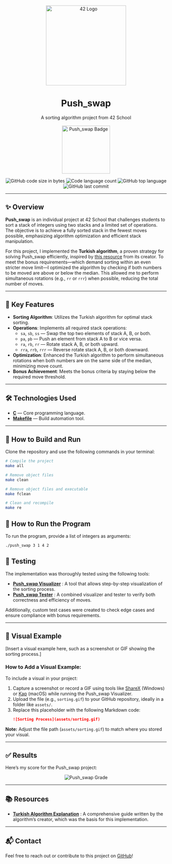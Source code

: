 <br />
<p align="center">
  <a href="https://raw.githubusercontent.com/othneildrew/Best-README-Template/master/images/logo.png">
    <img src="https://upload.wikimedia.org/wikipedia/commons/thumb/8/8d/42_Logo.svg/1200px-42_Logo.svg.png" alt="42 Logo" width="250" height="250">
  </a>

  <h1 align="center">Push_swap</h1>

  <p align="center">
    A sorting algorithm project from 42 School
    <br />
    <br />
    <img src="https://github.com/doooriian/42-Badges/blob/main/badges/push_swapm.png" alt="Push_swap Badge" width="150">
  </p>
</p>

<p align="center">
  <img alt="GitHub code size in bytes" src="https://img.shields.io/github/languages/code-size/doooriian/Push_swap?color=1A237E" />
  <img alt="Code language count" src="https://img.shields.io/github/languages/count/doooriian/Push_swap?color=00BCD4" />
  <img alt="GitHub top language" src="https://img.shields.io/github/languages/top/doooriian/Push_swap?color=7B1FA2" />
  <img alt="GitHub last commit" src="https://img.shields.io/github/languages/top/doooriian/Push_swap?color=D32F2F" />
</p>

---

## ✨ Overview

**Push_swap** is an individual project at 42 School that challenges students to sort a stack of integers using two stacks and a limited set of operations. The objective is to achieve a fully sorted stack in the fewest moves possible, emphasizing algorithm optimization and efficient stack manipulation.

For this project, I implemented the **Turkish algorithm**, a proven strategy for solving Push_swap efficiently, inspired by [this resource](https://medium.com/@ayogun/push-swap-c1f5d2d41e97) from its creator. To meet the bonus requirements—which demand sorting within an even stricter move limit—I optimized the algorithm by checking if both numbers to be moved are above or below the median. This allowed me to perform simultaneous rotations (e.g., `rr` or `rrr`) when possible, reducing the total number of moves.

---

## 📑 Key Features

- **Sorting Algorithm**: Utilizes the Turkish algorithm for optimal stack sorting.
- **Operations**: Implements all required stack operations:
  - `sa`, `sb`, `ss` — Swap the top two elements of stack A, B, or both.
  - `pa`, `pb` — Push an element from stack A to B or vice versa.
  - `ra`, `rb`, `rr` — Rotate stack A, B, or both upward.
  - `rra`, `rrb`, `rrr` — Reverse rotate stack A, B, or both downward.
- **Optimization**: Enhanced the Turkish algorithm to perform simultaneous rotations when both numbers are on the same side of the median, minimizing move count.
- **Bonus Achievement**: Meets the bonus criteria by staying below the required move threshold.

---

## 🛠️ Technologies Used

- **[C](https://devdocs.io/c/)** — Core programming language.
- **[Makefile](https://www.gnu.org/software/make/manual/make.html)** — Build automation tool.

---

## 🚀 How to Build and Run

Clone the repository and use the following commands in your terminal:

```bash
# Compile the project
make all

# Remove object files
make clean

# Remove object files and executable
make fclean

# Clean and recompile
make re

```

## 🚀 How to Run the Program

To run the program, provide a list of integers as arguments:

```bash
./push_swap 3 1 4 2

```
## 🧪 Testing

The implementation was thoroughly tested using the following tools:

- [**Push_swap Visualizer**](https://github.com/o-reo/push_swap_visualizer)
  : A tool that allows step-by-step visualization of the sorting process.
- [**Push_swap Tester**](https://gitlab.com/nda-cunh/push_swap-testeur-max)
  : A combined visualizer and tester to verify both correctness and efficiency of moves.

Additionally, custom test cases were created to check edge cases and ensure compliance with bonus requirements.

---

## 📸 Visual Example

[Insert a visual example here, such as a screenshot or GIF showing the sorting process.]

### How to Add a Visual Example:
To include a visual in your project:
1. Capture a screenshot or record a GIF using tools like [ShareX](https://getsharex.com/) (Windows) or [Kap](https://getkap.co/) (macOS) while running the Push_swap Visualizer.
2. Upload the file (e.g., `sorting.gif`) to your GitHub repository, ideally in a folder like `assets/`.
3. Replace this placeholder with the following Markdown code:  
   ```markdown
   ![Sorting Process](assets/sorting.gif)

**Note:** Adjust the file path (`assets/sorting.gif`) to match where you stored your visual.

---

## ✅ Results

Here’s my score for the Push_swap project:

<p align="center">
  <img src="https://github.com/doooriian/42-Badges/blob/main/badges/LibftGrade.png" alt="Push_swap Grade">
</p>

---

## 📚 Resources

- [**Turkish Algorithm Explanation**](https://medium.com/@ayogun/push-swap-c1f5d2d41e97)
  : A comprehensive guide written by the algorithm’s creator, which was the basis for this implementation.

---

## 📬 Contact

Feel free to reach out or contribute to this project on [GitHub](https://github.com/doooriian)!
